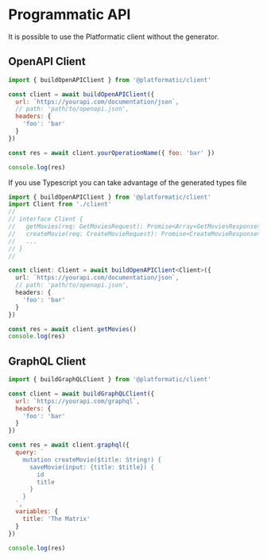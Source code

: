 # Programmatic API

It is possible to use the Platformatic client without the generator.

## OpenAPI Client

```js
import { buildOpenAPIClient } from '@platformatic/client'

const client = await buildOpenAPIClient({
  url: `https://yourapi.com/documentation/json`, 
  // path: 'path/to/openapi.json',
  headers: {
    'foo': 'bar'
  }
})

const res = await client.yourOperationName({ foo: 'bar' })

console.log(res)
```

If you use Typescript you can take advantage of the generated types file 

```ts
import { buildOpenAPIClient } from '@platformatic/client'
import Client from './client'
//
// interface Client {
//   getMovies(req: GetMoviesRequest): Promise<Array<GetMoviesResponse>>;
//   createMovie(req: CreateMovieRequest): Promise<CreateMovieResponse>;
//   ...
// }
//

const client: Client = await buildOpenAPIClient<Client>({
  url: `https://yourapi.com/documentation/json`, 
  // path: 'path/to/openapi.json',
  headers: {
    'foo': 'bar'
  }
})

const res = await client.getMovies()
console.log(res)
```


## GraphQL Client

```js
import { buildGraphQLClient } from '@platformatic/client'

const client = await buildGraphQLClient({
  url: `https://yourapi.com/graphql`,
  headers: {
    'foo': 'bar'
  }
})

const res = await client.graphql({
  query: `
    mutation createMovie($title: String!) {
      saveMovie(input: {title: $title}) {
        id
        title
      }
    }
  `,
  variables: {
    title: 'The Matrix'
  }
})

console.log(res)
```
